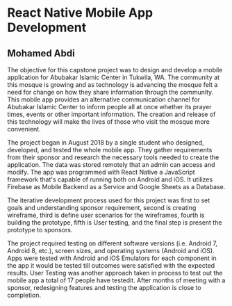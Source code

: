 # React Native Mobile App Development

## Mohamed Abdi

The objective for this capstone project was to design and develop a mobile application for Abubakar Islamic Center in Tukwila, WA. The community at this mosque is growing and as technology is advancing the mosque felt a need for change on how they share information through the community. This mobile app provides an alternative communication channel for Abubakar Islamic Center to inform people all at once whether its prayer times, events or other important information. The creation and release of this technology will make the lives of those who visit the mosque more convenient. 

The project began in August 2018 by a single student who designed, developed, and tested the whole mobile app. They gather requirements from their sponsor and research the necessary tools needed to create the application. The data was stored remotely that an admin can access and modify. The app was programmed with React Native a JavaScript framework that's capable of running both on Android and iOS. It utilizes Firebase as Mobile Backend as a Service and Google Sheets as a Database. 

The iterative development process used for this project was first to set goals and understanding sponsor requirement, second is creating wireframe, third is define user scenarios for the wireframes, fourth is building the prototype, fifth is User testing, and the final step is present the prototype to sponsors. 
  
The project required testing on different software versions (i.e. Android 7, Android 8, etc.), screen sizes, and operating systems (Android and iOS). Apps were tested with Android and iOS Emulators for each component in the app it would be tested till outcomes were satisfied with the expected results. User Testing was another approach taken in process to test out the mobile app a total of 17 people have testedit. After months of meeting with a sponsor, redesigning features and testing the application is close to completion.
